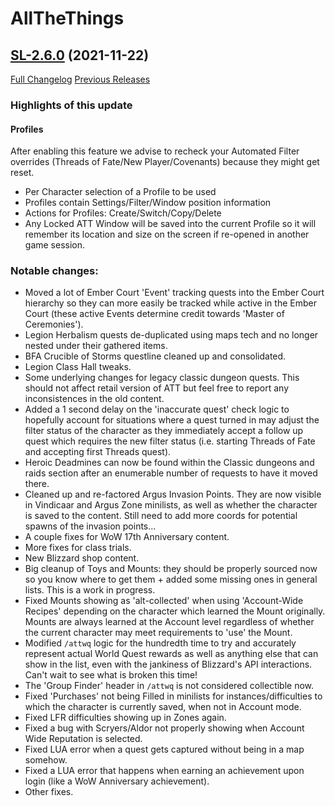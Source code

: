 # AllTheThings

## [SL-2.6.0](https://github.com/DFortun81/AllTheThings/tree/SL-2.6.0) (2021-11-22)
[Full Changelog](https://github.com/DFortun81/AllTheThings/compare/SL-2.5.3...SL-2.6.0) [Previous Releases](https://github.com/DFortun81/AllTheThings/releases)

### Highlights of this update

#### Profiles

After enabling this feature we advise to recheck your Automated Filter overrides (Threads of Fate/New Player/Covenants) because they might get reset.
- Per Character selection of a Profile to be used
- Profiles contain Settings/Filter/Window position information
- Actions for Profiles: Create/Switch/Copy/Delete
- Any Locked ATT Window will be saved into the current Profile so it will remember its location and size on the screen if re-opened in another game session.

### Notable changes:

- Moved a lot of Ember Court 'Event' tracking quests into the Ember Court hierarchy so they can more easily be tracked while active in the Ember Court (these active Events determine credit towards 'Master of Ceremonies').
- Legion Herbalism quests de-duplicated using maps tech and no longer nested under their gathered items.
- BFA Crucible of Storms questline cleaned up and consolidated.
- Legion Class Hall tweaks.
- Some underlying changes for legacy classic dungeon quests. This should not affect retail version of ATT but feel free to report any inconsistences in the old content.
- Added a 1 second delay on the 'inaccurate quest' check logic to hopefully account for situations where a quest turned in may adjust the filter status of the character as they immediately accept a follow up quest which requires the new filter status (i.e. starting Threads of Fate and accepting first Threads quest).
- Heroic Deadmines can now be found within the Classic dungeons and raids section after an enumerable number of requests to have it moved there.
- Cleaned up and re-factored Argus Invasion Points. They are now visible in Vindicaar and Argus Zone minilists, as well as whether the character is saved to the content. Still need to add more coords for potential spawns of the invasion points...
- A couple fixes for WoW 17th Anniversary content.
- More fixes for class trials.
- New Blizzard shop content.
- Big cleanup of Toys and Mounts: they should be properly sourced now so you know where to get them + added some missing ones in general lists. This is a work in progress.
- Fixed Mounts showing as 'alt-collected' when using 'Account-Wide Recipes' depending on the character which learned the Mount originally. Mounts are always learned at the Account level regardless of whether the current character may meet requirements to 'use' the Mount.
- Modified `/attwq` logic for the hundredth time to try and accurately represent actual World Quest rewards as well as anything else that can show in the list, even with the jankiness of Blizzard's API interactions. Can't wait to see what is broken this time!
- The 'Group Finder' header in `/attwq` is not considered collectible now.
- Fixed 'Purchases' not being Filled in minilists for instances/difficulties to which the character is currently saved, when not in Account mode.
- Fixed LFR difficulties showing up in Zones again.
- Fixed a bug with Scryers/Aldor not properly showing when Account Wide Reputation is selected.
- Fixed LUA error when a quest gets captured without being in a map somehow.
- Fixed a LUA error that happens when earning an achievement upon login (like a WoW Anniversary achievement).
- Other fixes.
